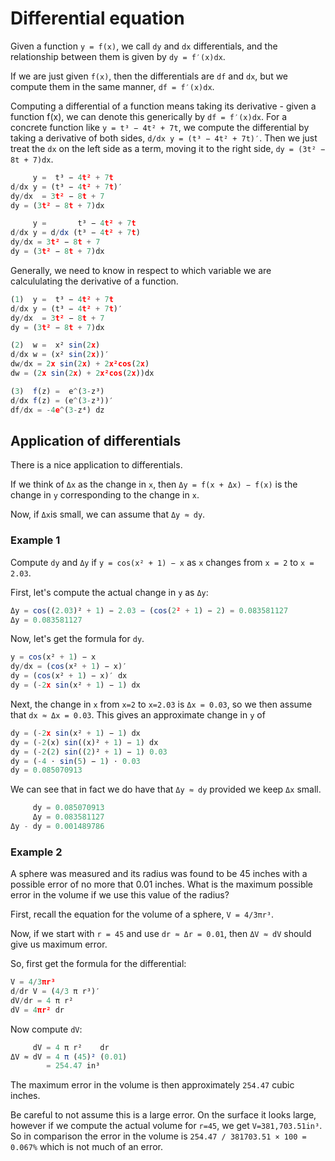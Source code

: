 # Differential equation

Given a function `y = f(x)`, we call `dy` and `dx` differentials, and the relationship between them is given by `dy = f′(x)dx`.

If we are just given `f(x)`, then the differentials are `df` and `dx`, but we compute them in the same manner, `df = f′(x)dx`.

Computing a differential of a function means taking its derivative - given a function f(x), we can denote this generically by `df = f′(x)dx`. For a concrete function like `y = t³ − 4t² + 7t`, we compute the differential by taking a derivative of both sides, `d/dx y = (t³ − 4t² + 7t)′`. Then we just treat the `dx` on the left side as a term, moving it to the right side, `dy = (3t² − 8t + 7)dx`.


```js
     y =  t³ − 4t² + 7t
d/dx y = (t³ − 4t² + 7t)′
dy/dx  = 3t² − 8t + 7
dy = (3t² − 8t + 7)dx

     y =       t³ − 4t² + 7t
d/dx y = d/dx (t³ − 4t² + 7t)
dy/dx = 3t² − 8t + 7
dy = (3t² − 8t + 7)dx
```

Generally, we need to know in respect to which variable we are calcululating the derivative of a function.

```js
(1)  y =  t³ − 4t² + 7t
d/dx y = (t³ − 4t² + 7t)′
dy/dx  = 3t² − 8t + 7
dy = (3t² − 8t + 7)dx

(2)  w =  x² sin(2x)
d/dx w = (x² sin(2x))′
dw/dx = 2x sin(2x) + 2x²cos(2x)
dw = (2x sin(2x) + 2x²cos(2x))dx

(3)  f(z) =  e^(3-z³)
d/dx f(z) = (e^(3-z³))′
df/dx = -4e^(3-z⁴) dz
```

## Application of differentials

There is a nice application to differentials.

If we think of `Δx` as the change in `x`, 
then `Δy = f(x + Δx) − f(x)` is the change in `y` 
corresponding to the change in `x`. 

Now, if `Δx`is small, we can assume that `Δy ≈ dy`.

### Example 1

Compute `dy` and `Δy` if `y = cos(x² + 1) − x` as `x` changes from `x = 2` to `x = 2.03`.

First, let's compute the actual change in `y` as `Δy`:

```js
Δy = cos((2.03)² + 1) − 2.03 − (cos(2² + 1) − 2) = 0.083581127
Δy = 0.083581127
```

Now, let's get the formula for `dy`.

```js
y = cos(x² + 1) − x
dy/dx = (cos(x² + 1) − x)′
dy = (cos(x² + 1) − x)′ dx
dy = (-2x sin(x² + 1) − 1) dx
```

Next, the change in `x` from `x=2` to `x=2.03` is `Δx = 0.03`, so we then assume that `dx ≈ Δx = 0.03`. This gives an approximate change in `y` of

```js
dy = (-2x sin(x² + 1) − 1) dx
dy = (-2(x) sin((x)² + 1) − 1) dx
dy = (-2(2) sin((2)² + 1) − 1) 0.03
dy = (-4 ⋅ sin(5) − 1) ⋅ 0.03
dy = 0.085070913
```

We can see that in fact we do have that `Δy ≈ dy` provided we keep `Δx` small.

```js
     dy = 0.085070913
     Δy = 0.083581127
Δy - dy = 0.001489786
```

### Example 2

A sphere was measured and its radius was found to be 45 inches with a possible error of no more that 0.01 inches. What is the maximum possible error in the volume if we use this value of the radius?

First, recall the equation for the volume of a sphere, `V = 4/3πr³`.

Now, if we start with `r = 45` and use `dr ≈ Δr = 0.01`, then `ΔV ≈ dV` should give us maximum error.

So, first get the formula for the differential:

```js
V = 4/3πr³
d/dr V = (4/3 π r³)′
dV/dr = 4 π r²
dV = 4πr² dr
```

Now compute `dV`:

```js
     dV = 4 π r²    dr
ΔV ≈ dV = 4 π (45)² (0.01)
        = 254.47 in³
```

The maximum error in the volume is then approximately `254.47` cubic inches.

Be careful to not assume this is a large error. On the surface it looks large, however if we compute the actual volume for `r=45`, we get `V=381,703.51in³`. So in comparison the error in the volume is `254.47 / 381703.51 × 100 = 0.067%` which is not much of an error.
